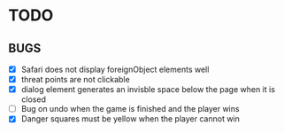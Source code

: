 # TODO

## BUGS
- [x] Safari does not display foreignObject elements well 
- [x] threat points are not clickable
- [x] dialog element generates an invisble space below the page when it is closed
- [ ] Bug on undo when the game is finished and the player wins
- [X] Danger squares must be yellow when the player cannot win